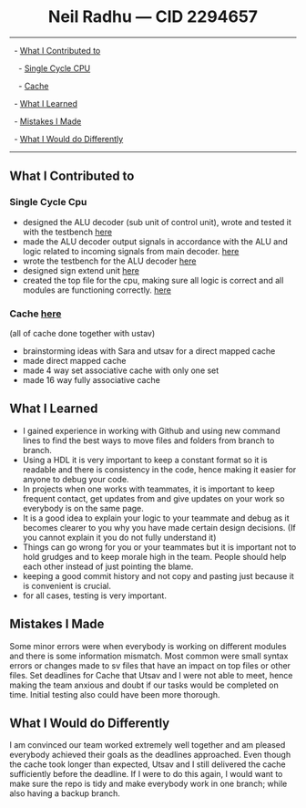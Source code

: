 # <center> Neil Radhu — CID 2294657 </center>

---

  - [What I Contributed to](#what-i-contributed-to)

    - [Single Cycle CPU](#single-cycle-cpu)

    - [Cache](#cache)

  - [What I Learned](#what-i-learned)

  - [Mistakes I Made](#mistakes-i-made)

  - [What I Would do Differently](#what-i-would-do-differently)

  

---

  

## What I Contributed to

### Single Cycle Cpu

- designed the ALU decoder (sub unit of control unit), wrote and tested it with the testbench [here](https://github.com/luju1108/Team14/compare/2e6f403bc3c4ed08c013a02708fb6a06ee789ee9...80fb17e8f0f3c99f78fbd6088f6cffad03258589)
- made the ALU decoder output signals in accordance with the ALU and logic related to incoming signals from main decoder. [here](https://github.com/luju1108/Team14/compare/2acb4157bb82442c1a44dd1a389a579b92e47bcd...9654801d4c0e0b06e07727db4f326acc4104bc67)
- wrote the testbench for the ALU decoder [here](https://github.com/luju1108/Team14/compare/2e6f403bc3c4ed08c013a02708fb6a06ee789ee9...80fb17e8f0f3c99f78fbd6088f6cffad03258589)
- designed sign extend unit [here](https://github.com/luju1108/Team14/compare/ef586ecb79c4192c725ef9be4a1c3202f5dc45e3...d7b065146db80a5caa5f526d82717e67ac1092ca)
- created the top file for the cpu, making sure all logic is correct and all modules are functioning correctly. [here](https://github.com/luju1108/Team14/compare/87dc83a545c97d3b2411e1cef42187f2d49d2e5b...b4fa0afa0afda7f6bac4491c0718a88bbabc64e4)

### Cache [here](https://github.com/luju1108/Team14/compare/62643db11c39437f7f66c0d14453eb680bb22e9d...4469228b2e0ef3e0bd4faf44e689693ff2f74889)
(all of cache done together with ustav)
- brainstorming ideas with Sara and utsav for a direct mapped cache
- made direct mapped cache
- made 4 way set associative cache with only one set
- made 16 way fully associative cache
## What I Learned  

- I gained experience in working with Github and using new command lines to find the best ways to move files and folders from branch to branch.
- Using a HDL it is very important to keep a constant format so it is readable and there is consistency in the code, hence making it easier for anyone to debug your code.
- In projects when one works with teammates, it is important to keep frequent contact, get updates from and give updates on your work so everybody is on the same page.
- It is a good idea to explain your logic to your teammate and debug as it becomes clearer to you why you have made certain design decisions. (If you cannot explain it you do not fully understand it)
- Things can go wrong for you or your teammates but it is important not to hold grudges and to keep morale high in the team. People should help each other instead of just pointing the blame.
- keeping a good commit history and not copy and pasting just because it is convenient is crucial.
- for all cases, testing is very important.

## Mistakes I Made

Some minor errors were when everybody is working on different modules and there is some information mismatch. 
Most common were small syntax errors or changes made to sv files that have an impact on top files or other files.
Set deadlines for Cache that Utsav and I were not able to meet, hence making the team anxious and doubt if our tasks would be completed on time. 
Initial testing also could have been more thorough.

## What I Would do Differently

I am convinced our team worked extremely well together and am pleased everybody achieved their goals as the deadlines approached. Even though the cache took longer than expected, Utsav and I still delivered the cache sufficiently before the deadline. If I were to do this again, I would want to make sure the repo is tidy and make everybody work in one branch; while also having a backup branch.  